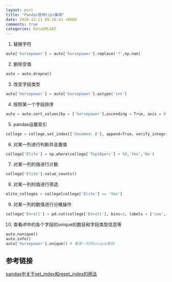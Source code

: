 ```yaml
---
layout: post
title: "Pandas使用tips集锦"
date: 2020-12-11 09:18:43 +0800
comments: true
categories: Data&ML&AI
---
```


1. 替换字符

```py
auto['horsepower'] = auto['horsepower'].replace('?',np.nan)
```

2. 删除空值

```py
auto = auto.dropna()
```

3. 改变字段类型

```py
auto['horsepower'] = auto['horsepower'].astype('int')
```

4. 按照某一个字段排序

```py
auto = auto.sort_values(by = ['horsepower'],ascending = True, axis = 0)
```

5. pandas设置索引

```py
college = college.set_index(['Unnamed: 0'], append=True, verify_integrity=True) college.rename_axis([None, 'Name'], inplace=True)
``` 

6. 对某一列进行判断并且置值

```py
college['Elite'] = np.where(college['Top10perc'] > 50,'Yes','No')
```

7. 对某一列的值进行计数
   
```py
college['Elite'].value_counts()
```

8. 对某一列的值进行筛选

```py
elite_colleges = college[college['Elite'] == 'Yes']
```

9. 对某一列的数值进行分桶操作
    
```py
college['Enroll'] = pd.cut(college['Enroll'], bins=3, labels = ['Low','Medium','High'])
```

10. 查看df中的各个字段的unique的数目和字段类型信息等

```py
auto.nunique()
auto.info()
auto['horsepower'].unique() # 看某一列的unique数目
```

## 参考链接
[pandas中关于set\_index和reset\_index的用法](https://blog.csdn.net/jingyi130705008/article/details/78162758
)